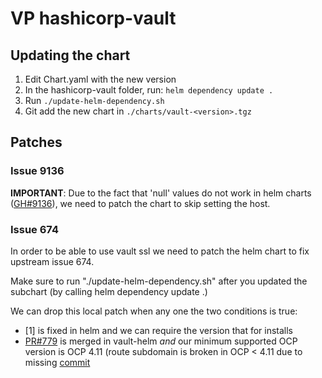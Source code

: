 # VP hashicorp-vault

## Updating the chart

1. Edit Chart.yaml with the new version
2. In the hashicorp-vault folder, run: `helm dependency update .`
3. Run `./update-helm-dependency.sh`
4. Git add the new chart in `./charts/vault-<version>.tgz`

## Patches

### Issue 9136

**IMPORTANT**: Due to the fact that 'null' values do not work in helm charts
([GH#9136](https://github.com/helm/helm/issues/9136)), we need to patch the
chart to skip setting the host.

### Issue 674

In order to be able to use vault ssl we need to patch the helm chart to fix
upstream issue 674.

Make sure to run "./update-helm-dependency.sh" after you updated the subchart
(by calling helm dependency update .)

We can drop this local patch when any one the two conditions is true:

- [1] is fixed in helm and we can require the version that for installs
- [PR#779](https://github.com/hashicorp/vault-helm/pull/779) is merged in vault-helm *and* our minimum supported OCP version
  is OCP 4.11 (route subdomain is broken in OCP < 4.11 due to missing [commit](https://github.com/openshift/router/commit/6f730c7cae966f0ed8def50c81d1bf10fe9eb77b)
